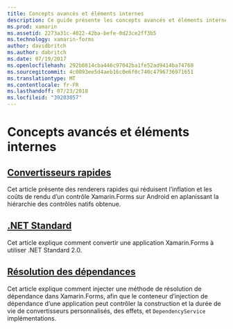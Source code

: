 ```yaml
---
title: Concepts avancés et éléments internes
description: Ce guide présente les concepts avancés et éléments internes de Xamarin.Forms. Cela inclut actuellement des articles sur les renderers rapides et .NET Standard.
ms.prod: xamarin
ms.assetid: 2273a31c-4022-42ba-befe-0d23ce2ff3b5
ms.technology: xamarin-forms
author: davidbritch
ms.author: dabritch
ms.date: 07/19/2017
ms.openlocfilehash: 292b0814cba446c97042ba1fe52ad9414ba74760
ms.sourcegitcommit: 4c0093ee5d4aeb16c0e6f0c740c4796736971651
ms.translationtype: MT
ms.contentlocale: fr-FR
ms.lasthandoff: 07/23/2018
ms.locfileid: "39203057"
---
```

# <a name="advanced-concepts--internals"></a>Concepts avancés et éléments internes

## <a name="fast-renderersfast-renderersmd"></a>[Convertisseurs rapides](fast-renderers.md)

Cet article présente des renderers rapides qui réduisent l’inflation et les coûts de rendu d’un contrôle Xamarin.Forms sur Android en aplanissant la hiérarchie des contrôles natifs obtenue.

## <a name="net-standardnet-standardmd"></a>[.NET Standard](net-standard.md)

Cet article explique comment convertir une application Xamarin.Forms à utiliser .NET Standard 2.0.

## <a name="dependency-resolutiondependency-resolutionmd"></a>[Résolution des dépendances](dependency-resolution.md)

Cet article explique comment injecter une méthode de résolution de dépendance dans Xamarin.Forms, afin que le conteneur d’injection de dépendance d’une application peut contrôler la construction et la durée de vie de convertisseurs personnalisés, des effets, et `DependencyService` implémentations.
